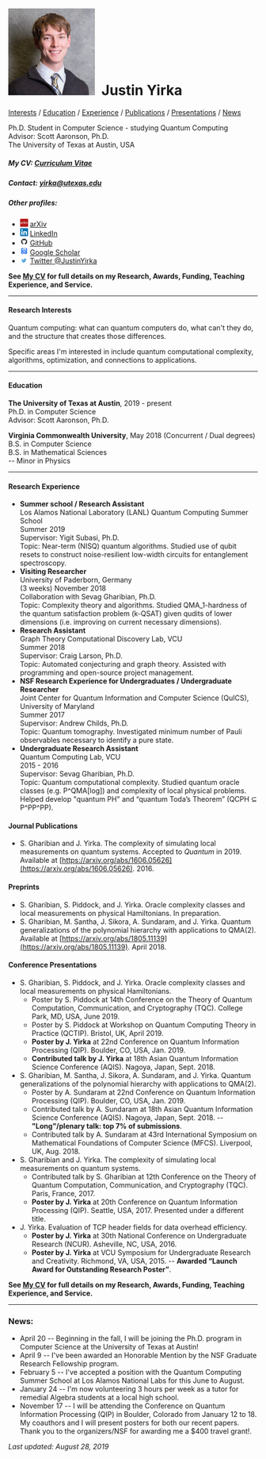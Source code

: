 # <img src="./Headshot1.jpg" style="height: 175px;" />&nbsp; Justin Yirka  

[Interests](#research-interests) / [Education](#education) / [Experience](#research-experience) / [Publications](#journal-publications) / [Presentations](#conference-presentations) / [News](#news)

Ph.D. Student in Computer Science - studying Quantum Computing  
Advisor: Scott Aaronson, Ph.D.  
The University of Texas at Austin, USA

##### My CV: [Curriculum Vitae](./CV_JYirka.pdf)

##### Contact: [yirka@utexas.edu](mailto:yirka@utexas.edu)

##### Other profiles:

  - <img src="./logos/arxiv.jpg" width="16"> [arXiv](https://arxiv.org/a/yirka_j_1.html)
  - <img src="./logos/linkedin.png" width="16"> [LinkedIn](https://www.linkedin.com/in/yirkajk/)
  - <img src="./logos/github.png" width="16"> [GitHub](https://github.com/yirkajk)
  - <img src="./logos/googlescholar.png" width="16"> [Google Scholar](https://scholar.google.com/citations?user=UxIpR_UAAAAJ)
  - <img src="./logos/twitter.jpg" width="16"> [Twitter @JustinYirka](https://twitter.com/JustinYirka)

**See [My CV](./CV_JYirka.pdf) for full details on my Research, Awards, Funding, Teaching Experience, and Service.**

***

#### Research Interests
Quantum computing: what can quantum computers do, what can't they do, and the structure that creates those differences.  

Specific areas I'm interested in include quantum computational complexity, algorithms, optimization, and connections to applications.  

***

#### Education
**The University of Texas at Austin**, 2019 - present  
Ph.D. in Computer Science  
Advisor: Scott Aaronson, Ph.D.

**Virginia Commonwealth University**, May 2018 (Concurrent / Dual degrees)  
B.S. in Computer Science  
B.S. in Mathematical Sciences  
\-- Minor in Physics    

***

#### Research Experience
  - **Summer school / Research Assistant**  
  Los Alamos National Laboratory (LANL) Quantum Computing Summer School  
  Summer 2019  
  Supervisor: Yigit Subasi, Ph.D.  
  Topic: Near-term (NISQ) quantum algorithms. Studied use of qubit resets to construct noise-resilient low-width circuits for entanglement spectroscopy.   
  - **Visiting Researcher**  
  University of Paderborn, Germany  
  (3 weeks) November 2018  
  Collaboration with Sevag Gharibian, Ph.D.  
  Topic: Complexity theory and algorithms. Studied QMA_1-hardness of the quantum satisfaction problem (k-QSAT) given qudits of lower dimensions (i.e. improving on current necessary dimensions).
  - **Research Assistant**  
  Graph Theory Computational Discovery Lab, VCU  
  Summer 2018  
  Supervisor: Craig Larson, Ph.D.  
  Topic: Automated conjecturing and graph theory. Assisted with programming and open-source project management.
  - **NSF Research Experience for Undergraduates / Undergraduate Researcher**  
  Joint Center for Quantum Information and Computer Science (QuICS), University of Maryland  
  Summer 2017  
  Supervisor: Andrew Childs, Ph.D.  
  Topic: Quantum tomography. Investigated minimum number of Pauli observables necessary to identify a pure state.
  - **Undergraduate Research Assistant**  
  Quantum Computing Lab, VCU  
  2015 - 2016  
  Supervisor: Sevag Gharibian, Ph.D.  
  Topic: Quantum computational complexity. Studied quantum oracle classes (e.g. P^QMA[log]) and complexity of local physical problems. Helped develop "quantum PH" and “quantum Toda’s Theorem” (QCPH ⊆ P^PP^PP).

#### Journal Publications
  - S. Gharibian and J. Yirka. The complexity of simulating local measurements on quantum systems. Accepted to *Quantum* in 2019. Available at [https://arxiv.org/abs/1606.05626](https://arxiv.org/abs/1606.05626). 2016.  

#### Preprints
  - S. Gharibian, S. Piddock, and J. Yirka. Oracle complexity classes and local measurements on physical Hamiltonians. In preparation.  
  - S. Gharibian, M. Santha, J. Sikora, A. Sundaram, and J. Yirka. Quantum generalizations of the polynomial hierarchy with applications to QMA(2). Available at [https://arxiv.org/abs/1805.11139](https://arxiv.org/abs/1805.11139). April 2018.

#### Conference Presentations
  - S. Gharibian, S. Piddock, and J. Yirka. Oracle complexity classes and local measurements on physical Hamiltonians.
      - Poster by S. Piddock at 14th Conference on the Theory of Quantum Computation, Communication, and Cryptography (TQC). College Park, MD, USA, June 2019.  
      - Poster by S. Piddock at Workshop on Quantum Computing Theory in Practice (QCTIP). Bristol, UK, April 2019.  
      - **Poster by J. Yirka** at 22nd Conference on Quantum Information Processing (QIP). Boulder, CO, USA, Jan. 2019.
      - **Contributed talk by J. Yirka** at 18th Asian Quantum Information Science Conference (AQIS). Nagoya, Japan, Sept. 2018.  
  - S. Gharibian, M. Santha, J. Sikora, A. Sundaram, and J. Yirka. Quantum generalizations of the polynomial hierarchy with applications to QMA(2).
      - Poster by A. Sundaram at 22nd Conference on Quantum Information Processing (QIP). Boulder, CO, USA, Jan. 2019.
      - Contributed talk by A. Sundaram at 18th Asian Quantum Information Science Conference (AQIS). Nagoya, Japan, Sept. 2018. -- **"Long"/plenary talk: top 7% of submissions**.
      - Contributed talk by A. Sundaram at 43rd International Symposium on Mathematical Foundations of Computer Science (MFCS). Liverpool, UK, Aug. 2018.
  - S. Gharibian and J. Yirka. The complexity of simulating local measurements on quantum systems.
      - Contributed talk by S. Gharibian at 12th Conference on the Theory of Quantum Computation, Communication, and Cryptography (TQC). Paris, France, 2017.
      - **Poster by J. Yirka** at 20th Conference on Quantum Information Processing (QIP). Seattle, USA, 2017. Presented under a different title.
  - J. Yirka. Evaluation of TCP header fields for data overhead efficiency.
      - **Poster by J. Yirka** at 30th National Conference on Undergraduate Research (NCUR). Asheville, NC, USA, 2016.
      - **Poster by J. Yirka** at VCU Symposium for Undergraduate Research and Creativity. Richmond, VA, USA, 2015. -- **Awarded “Launch Award for Outstanding Research Poster”**.

**See [My CV](./CV_JYirka.pdf) for full details on my Research, Awards, Funding, Teaching Experience, and Service.**

***

### News:
  * April 20 -- Beginning in the fall, I will be joining the Ph.D. program in Computer Science at the University of Texas at Austin!
  * April 9 -- I've been awarded an Honorable Mention by the NSF Graduate Research Fellowship program.
  * February 5 -- I've accepted a position with the Quantum Computing Summer School at Los Alamos National Labs for this June to August.
  * January 24 -- I'm now volunteering 3 hours per week as a tutor for remedial Algebra students at a local high school.
  * November 17 -- I will be attending the Conference on Quantum Information Processing (QIP) in Boulder, Colorado from January 12 to 18. My coauthors and I will present posters for both our recent papers.  
  Thank you to the organizers/NSF for awarding me a $400 travel grant!.


*Last updated: August 28, 2019*
